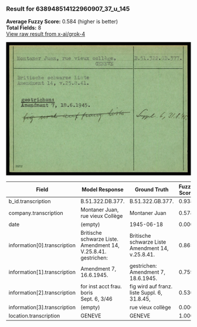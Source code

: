 ### Result for 638948514122960907_37_u_145
**Average Fuzzy Score:** 0.584 (higher is better)<br>
**Total Fields:** 8<br>
[View raw result from x-ai/grok-4](https://github.com/RISE-UNIBAS/humanities_data_benchmark/blob/main/results/2025-10-24/T0336/request_T0336_638948514122960907_37_u_145.json)

<img src="https://github.com/RISE-UNIBAS/humanities_data_benchmark/blob/main/benchmarks/blacklist/images/638948514122960907_37_u_145.jpg?raw=true" alt="638948514122960907_37_u_145" width="600px">

| Field | Model Response | Ground Truth | Fuzzy Score | Match |
|-------|----------------|--------------|-------------|-------|
| b_id.transcription | B.51.322.DB.377. | B.51.322.GB.377. | 0.938 | ✅ |
| company.transcription | Montaner Juan, rue vieux Collège | Montaner Juan | 0.578 | ❌ |
| date | (empty) | 1945-06-18 | 0.000 | ❌ |
| information[0].transcription | Britische schwarze Liste.<br>Amendment 14, V.25.8.41.<br>gestrichen: | Britische schwarze Liste<br>Amendment 14, v.25.8.41. | 0.865 | ❌ |
| information[1].transcription | Amendment 7, 16.6.1945. | gestrichen:<br>Amendment 7, 18.6.1945. | 0.759 | ❌ |
| information[2].transcription | for inst acct frau. boris<br>Sept. 6, 3/46 | fig wird auf franz. liste Suppl. 6, 31.8.45, | 0.530 | ❌ |
| information[3].transcription | (empty) | rue vieux collège | 0.000 | ❌ |
| location.transcription | GENEVE | GENEVE | 1.000 | ✅ |
